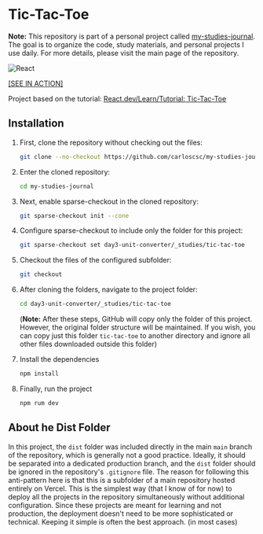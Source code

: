 # Tic-Tac-Toe

**Note:** This repository is part of a personal project called [my-studies-journal](https://github.com/carloscsc/my-studies-journal). The goal is to organize the code, study materials, and personal projects I use daily. For more details, please visit the main page of the repository.

![React](https://img.shields.io/badge/react-%2320232a.svg?style=for-the-badge&logo=react&logoColor=%2361DAFB)

[[SEE IN ACTION]](https://my-study-journal.vercel.app/day3-unit-converter/_studies/tic-tac-toe/dist)

Project based on the tutorial: [React.dev/Learn/Tutorial: Tic-Tac-Toe](https://react.dev/learn/tutorial-tic-tac-toe)

## Installation

1. First, clone the repository without checking out the files:

   ```sh
   git clone --no-checkout https://github.com/carloscsc/my-studies-journal.git
   ```

2. Enter the cloned repository:
   ```sh
   cd my-studies-journal
   ```
3. Next, enable sparse-checkout in the cloned repository:
   ```sh
   git sparse-checkout init --cone
   ```
4. Configure sparse-checkout to include only the folder for this project:
   ```sh
   git sparse-checkout set day3-unit-converter/_studies/tic-tac-toe
   ```
5. Checkout the files of the configured subfolder:
   ```sh
   git checkout
   ```
6. After cloning the folders, navigate to the project folder:

   ```sh
   cd day3-unit-converter/_studies/tic-tac-toe
   ```

   (**Note:** After these steps, GitHub will copy only the folder of this project. However, the original folder structure will be maintained. If you wish, you can copy just this folder `tic-tac-toe` to another directory and ignore all other files downloaded outside this folder)

7. Install the dependencies
   ```sh
   npm install
   ```
8. Finally, run the project
   ```sh
   npm rum dev
   ```
## About he Dist Folder

In this project, the `dist` folder was included directly in the main `main` branch of the repository, which is generally not a good practice. Ideally, it should be separated into a dedicated production branch, and the `dist` folder should be ignored in the repository's `.gitignore` file. The reason for following this anti-pattern here is that this is a subfolder of a main repository hosted entirely on Vercel. This is the simplest way (that I know of for now) to deploy all the projects in the repository simultaneously without additional configuration. Since these projects are meant for learning and not production, the deployment doesn't need to be more sophisticated or technical. Keeping it simple is often the best approach. (in most cases)